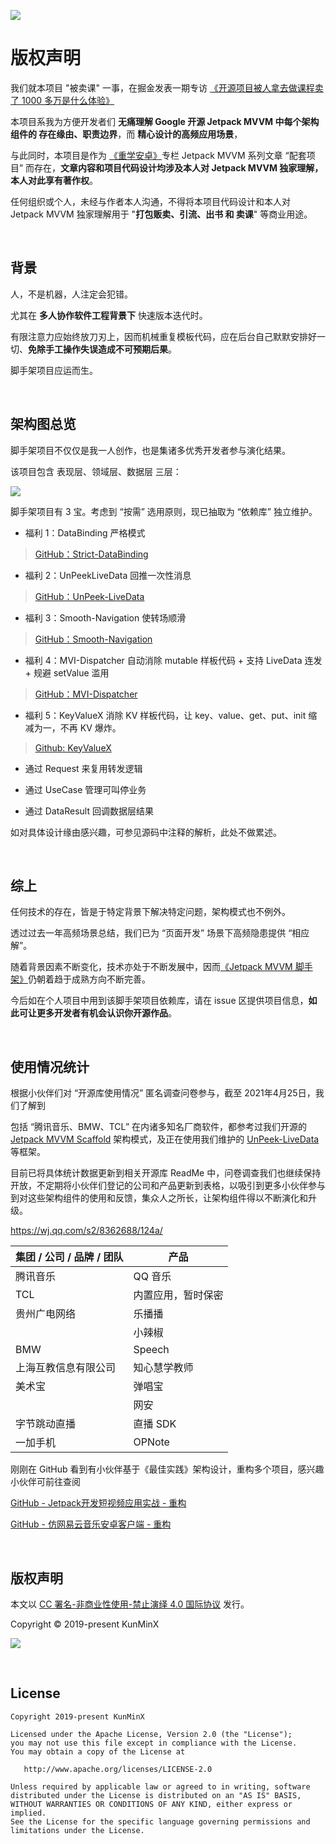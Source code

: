 ![](https://images.xiaozhuanlan.com/photo/2021/30ce2eb5fbfc71775ca39981537f7471.png)


# 版权声明

我们就本项目 "被卖课" 一事，在掘金发表一期专访 [《开源项目被人拿去做课程卖了 1000 多万是什么体验》](https://juejin.im/post/5ecb4950518825431a669897)

本项目系我为方便开发者们 **无痛理解 Google 开源 Jetpack MVVM 中每个架构组件的 存在缘由、职责边界**，而 **精心设计的高频应用场景**，

与此同时，本项目是作为 [《重学安卓》](https://xiaozhuanlan.com/topic/6017825943)专栏 Jetpack MVVM 系列文章 “配套项目” 而存在，**文章内容和项目代码设计均涉及本人对 Jetpack MVVM 独家理解，本人对此享有著作权**。

任何组织或个人，未经与作者本人沟通，不得将本项目代码设计和本人对 Jetpack MVVM 独家理解用于 "**打包贩卖、引流、出书 和 卖课**" 等商业用途。

&nbsp;

## 背景

人，不是机器，人注定会犯错。

尤其在 **多人协作软件工程背景下** 快速版本迭代时。

有限注意力应始终放刀刃上，因而机械重复模板代码，应在后台自己默默安排好一切、**免除手工操作失误造成不可预期后果**。

脚手架项目应运而生。

&nbsp;

## 架构图总览

脚手架项目不仅仅是我一人创作，也是集诸多优秀开发者参与演化结果。

该项目包含 表现层、领域层、数据层 三层：

![](https://images.xiaozhuanlan.com/photo/2023/d294d7fa04c99b21e90faffe2c7cb3f2.jpg)

脚手架项目有 3 宝。考虑到 “按需” 选用原则，现已抽取为 “依赖库” 独立维护。

- 福利 1：DataBinding 严格模式

> [GitHub：Strict-DataBinding](https://github.com/KunMinX/Strict-DataBinding)

- 福利 2：UnPeekLiveData 回推一次性消息

> [GitHub：UnPeek-LiveData](https://github.com/KunMinX/UnPeek-LiveData)

- 福利 3：Smooth-Navigation 使转场顺滑

> [GitHub：Smooth-Navigation](https://github.com/KunMinX/Smooth-Navigation)

- 福利 4：MVI-Dispatcher 自动消除 mutable 样板代码 + 支持 LiveData 连发 + 规避 setValue 滥用

> [GitHub：MVI-Dispatcher](https://github.com/KunMinX/MVI-Dispatcher)

- 福利 5：KeyValueX 消除 KV 样板代码，让 key、value、get、put、init 缩减为一，不再 KV 爆炸。

> [Github: KeyValueX](https://github.com/KunMinX/KeyValueX)

- 通过 Request 来复用转发逻辑

- 通过 UseCase 管理可叫停业务

- 通过 DataResult 回调数据层结果

如对具体设计缘由感兴趣，可参见源码中注释的解析，此处不做累述。

&nbsp;

## 综上

任何技术的存在，皆是于特定背景下解决特定问题，架构模式也不例外。

透过过去一年高频场景总结，我们已为 “页面开发” 场景下高频隐患提供 “相应解”。

随着背景因素不断变化，技术亦处于不断发展中，因而[《Jetpack MVVM 脚手架》](https://github.com/KunMinX/Jetpack-MVVM-Scaffold)仍朝着趋于成熟方向不断完善。

今后如在个人项目中用到该脚手架项目依赖库，请在 issue 区提供项目信息，**如此可让更多开发者有机会认识你开源作品**。


&nbsp;

## 使用情况统计

根据小伙伴们对 “开源库使用情况” 匿名调查问卷参与，截至 2021年4月25日，我们了解到

包括 “腾讯音乐、BMW、TCL” 在内诸多知名厂商软件，都参考过我们开源的 [Jetpack MVVM Scaffold](https://github.com/KunMinX/Jetpack-MVVM-Scaffold) 架构模式，及正在使用我们维护的 [UnPeek-LiveData](https://github.com/KunMinX/UnPeek-LiveData) 等框架。

目前已将具体统计数据更新到相关开源库 ReadMe 中，问卷调查我们也继续保持开放，不定期将小伙伴们登记的公司和产品更新到表格，以吸引到更多小伙伴参与到对这些架构组件的使用和反馈，集众人之所长，让架构组件得以不断演化和升级。

https://wj.qq.com/s2/8362688/124a/


| 集团 / 公司 / 品牌 / 团队                             | 产品               |
| ----------------------------------------------------- | ------------------ |
| 腾讯音乐                                              | QQ 音乐       |
| TCL                                                   | 内置应用，暂时保密 |
| 贵州广电网络                                          | 乐播播             |
|                                                       | 小辣椒             |
| BMW                                                   | Speech             |
| 上海互教信息有限公司                                  | 知心慧学教师       |
| 美术宝                                                | 弹唱宝             |
|                                                       | 网安               |
| 字节跳动直播                                          | 直播 SDK           |
| 一加手机                                              | OPNote             |



刚刚在 GitHub 看到有小伙伴基于《最佳实践》架构设计，重构多个项目，感兴趣小伙伴可前往查阅

[GitHub - Jetpack开发短视频应用实战 - 重构](https://github.com/zion223/Jetpack-MVVM-PPJoke)

[GitHub - 仿网易云音乐安卓客户端 - 重构](https://github.com/zion223/NeteaseCloudMusic-MVVM)

&nbsp;

## 版权声明

本文以 [CC 署名-非商业性使用-禁止演绎 4.0 国际协议](https://creativecommons.org/licenses/by-nc-nd/4.0/deed.zh) 发行。

Copyright © 2019-present KunMinX

![](https://images.xiaozhuanlan.com/photo/2020/8fc6f51263babeb544bb4a7dae6cde59.jpg)

&nbsp;

## License

```
Copyright 2019-present KunMinX

Licensed under the Apache License, Version 2.0 (the "License");
you may not use this file except in compliance with the License.
You may obtain a copy of the License at

   http://www.apache.org/licenses/LICENSE-2.0

Unless required by applicable law or agreed to in writing, software
distributed under the License is distributed on an "AS IS" BASIS,
WITHOUT WARRANTIES OR CONDITIONS OF ANY KIND, either express or implied.
See the License for the specific language governing permissions and
limitations under the License.
```
